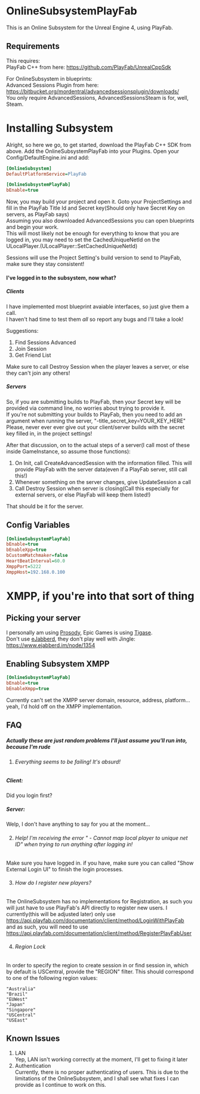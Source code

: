 # OnlineSubsystemPlayFab
This is an Online Subsystem for the Unreal Engine 4, using PlayFab.

## Requirements
This requires:  
PlayFab C++ from here: https://github.com/PlayFab/UnrealCppSdk  

For OnlineSubsystem in blueprints:  
Advanced Sessions Plugin from here: https://bitbucket.org/mordentral/advancedsessionsplugin/downloads/  
You only require AdvancedSessions, AdvancedSessionsSteam is for, well, Steam.  

# Installing Subsystem
Alright, so here we go, to get started, download the PlayFab C++ SDK from above.
Add the OnlineSubsystemPlayFab into your Plugins.
Open your Config/DefaultEngine.ini and add:

```ini
[OnlineSubsystem]
DefaultPlatformService=PlayFab

[OnlineSubsystemPlayFab]
bEnable=true
```

Now, you may build your project and open it. Goto your ProjectSettings and fill in the PlayFab Title Id and Secret key(Should only have Secret Key on servers, as PlayFab says)  
Assuming you also downloaded AdvancedSessions you can open blueprints and begin your work.  
This will most likely not be enough for everything to know that you are logged in, you may need to set the CachedUniqueNetId on the ULocalPlayer.(ULocalPlayer::SetCachedUniqueNetId)  

Sessions will use the Project Setting's build version to send to PlayFab, make sure they stay consistent!  

#### I've logged in to the subsystem, now what?
##### Clients
I have implemented most blueprint avaiable interfaces, so just give them a call.  
I haven't had time to test them *all* so report any bugs and I'll take a look!

Suggestions:
1. Find Sessions Advanced
2. Join Session
3. Get Friend List

Make sure to call Destroy Session when the player leaves a server, or else they can't join any others!  

##### Servers
So, if you are submitting builds to PlayFab, then your Secret key will be provided via command line, no worries about trying to provide it.  
If you're not submitting your builds to PlayFab, then you need to add an argument when running the server, "-title_secret_key=YOUR_KEY_HERE"  
Please, never ever ever give out your client/server builds with the secret key filled in, in the project settings!  

After that discussion, on to the actual steps of a server(I call most of these inside GameInstance, so assume those functions):  
1. On Init, call CreateAdvancedSession with the information filled. This will provide PlayFab with the server data(even if a PlayFab server, still call this!)
2. Whenever something on the server changes, give UpdateSession a call
3. Call Destroy Session when server is closing(Call this especially for external servers, or else PlayFab will keep them listed!)

That should be it for the server.

## Config Variables
```ini
[OnlineSubsystemPlayFab]
bEnable=true
bEnableXpp=true
bCustomMatchmaker=false
HeartBeatInterval=60.0
XmppPort=5222
XmppHost=192.168.0.100
```

# XMPP, if you're into that sort of thing

## Picking your server
I personally am using [Prosody](https://prosody.im/), Epic Games is using [Tigase](http://tigase.net/).  
Don't use [eJabberd](https://www.ejabberd.im/), they don't play well with Jingle: https://www.ejabberd.im/node/1354  

## Enabling Subsystem XMPP
```ini
[OnlineSubsystemPlayFab]
bEnable=true
bEnableXmpp=true
```

Currently can't set the XMPP server domain, resource, address, platform... yeah, I'd hold off on the XMPP implementation.


## FAQ
##### Actually these are just random problems I'll just assume you'll run into, because I'm rude


1. ###### *Everything* seems to be failing! It's absurd!
##### Client:
Did you login first?
##### Server:
Welp, I don't have anything to say for you at the moment...

2. ###### *Help!* I'm receiving the error " - Cannot map local player to unique net ID" when trying to run anything after logging in!
Make sure you have logged in. if you have, make sure you can called "Show External Login UI" to finish the login processes.  

3. ###### How do I register new players?
The OnlineSubsystem has no implementations for Registration, as such you will just have to use PlayFab's API directly to register new users. I currently(this will be adjusted later) only use https://api.playfab.com/documentation/client/method/LoginWithPlayFab and as such, you will need to use https://api.playfab.com/documentation/client/method/RegisterPlayFabUser

4. ###### Region Lock  
In order to specify the region to create session in or find session in, which by default is USCentral, provide the "REGION" filter. This should correspond to one of the following region values:  
```
"Australia"
"Brazil"
"EUWest"
"Japan"
"Singapore"
"USCentral"
"USEast"
```

## Known Issues

1. LAN  
Yep, LAN isn't working correctly at the moment, I'll get to fixing it later
2. Authentication  
Currently, there is no proper authenticating of users. This is due to the limitations of the OnlineSubsystem, and I shall see what fixes I can provide as I continue to work on this.
